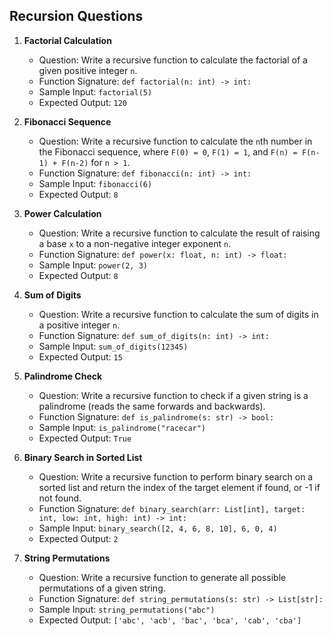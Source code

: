 ## Recursion Questions

1. **Factorial Calculation**
   - Question: Write a recursive function to calculate the factorial of a given positive integer `n`.
   - Function Signature: `def factorial(n: int) -> int:`
   - Sample Input: `factorial(5)`
   - Expected Output: `120`

2. **Fibonacci Sequence**
   - Question: Write a recursive function to calculate the `n`th number in the Fibonacci sequence, where `F(0) = 0`, `F(1) = 1`, and `F(n) = F(n-1) + F(n-2)` for `n > 1`.
   - Function Signature: `def fibonacci(n: int) -> int:`
   - Sample Input: `fibonacci(6)`
   - Expected Output: `8`

3. **Power Calculation**
   - Question: Write a recursive function to calculate the result of raising a base `x` to a non-negative integer exponent `n`.
   - Function Signature: `def power(x: float, n: int) -> float:`
   - Sample Input: `power(2, 3)`
   - Expected Output: `8`

4. **Sum of Digits**
   - Question: Write a recursive function to calculate the sum of digits in a positive integer `n`.
   - Function Signature: `def sum_of_digits(n: int) -> int:`
   - Sample Input: `sum_of_digits(12345)`
   - Expected Output: `15`

5. **Palindrome Check**
   - Question: Write a recursive function to check if a given string is a palindrome (reads the same forwards and backwards).
   - Function Signature: `def is_palindrome(s: str) -> bool:`
   - Sample Input: `is_palindrome("racecar")`
   - Expected Output: `True`

6. **Binary Search in Sorted List**
   - Question: Write a recursive function to perform binary search on a sorted list and return the index of the target element if found, or -1 if not found.
   - Function Signature: `def binary_search(arr: List[int], target: int, low: int, high: int) -> int:`
   - Sample Input: `binary_search([2, 4, 6, 8, 10], 6, 0, 4)`
   - Expected Output: `2`

7. **String Permutations**
   - Question: Write a recursive function to generate all possible permutations of a given string.
   - Function Signature: `def string_permutations(s: str) -> List[str]:`
   - Sample Input: `string_permutations("abc")`
   - Expected Output: `['abc', 'acb', 'bac', 'bca', 'cab', 'cba']`
